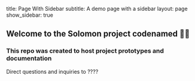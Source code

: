 title: Page With Sidebar
subtitle: A demo page with a sidebar
layout: page
show_sidebar: true



## Welcome to the Solomon project codenamed 🍿🌱
### This repo was created to host project prototypes and documentation

Direct questions and inquiries to ????